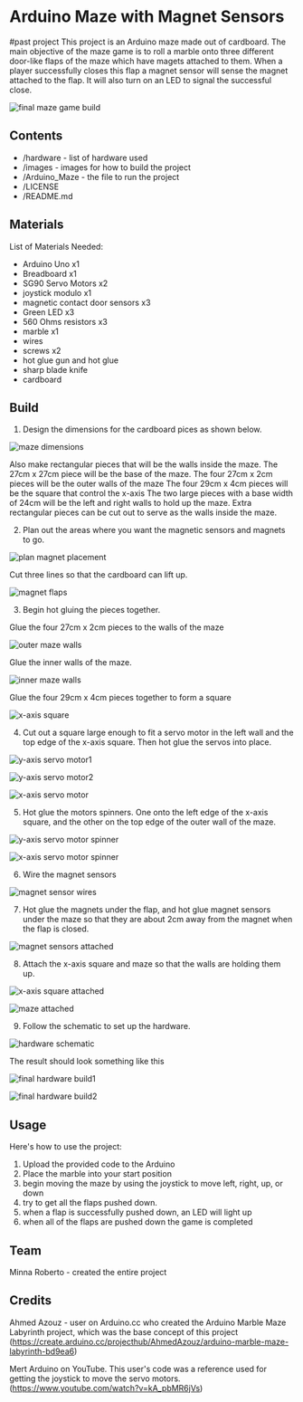 # Arduino Maze with Magnet Sensors
#past project
This project is an Arduino maze made out of cardboard. 
The main objective of the maze game is to roll a marble onto three different door-like flaps of the maze which have magets attached to them.
When a player successfully closes this flap a magnet sensor will sense the magnet attached to the flap. It will also turn on an LED to signal the successful close.

![final maze game build](images/Final_Build.jpg)


## Contents

* /hardware - list of hardware used 
* /images - images for how to build the project
* /Arduino_Maze - the file to run the project
* /LICENSE
* /README.md


## Materials

List of Materials Needed:

* Arduino Uno x1
* Breadboard x1
* SG90 Servo Motors x2
* joystick modulo x1
* magnetic contact door sensors x3
* Green LED x3
* 560 Ohms resistors x3
* marble x1
* wires
* screws x2
* hot glue gun and hot glue
* sharp blade knife
* cardboard

## Build

1. Design the dimensions for the cardboard pices as shown below.

![maze dimensions](images/dimensions.jpg)

Also make rectangular pieces that will be the walls inside the maze.
The 27cm x 27cm piece will be the base of the maze. 
The four 27cm x 2cm pieces will be the outer walls of the maze
The four 29cm x 4cm pieces will be the square that control the x-axis
The two large pieces with a base width of 24cm will be the left and right walls to hold up the maze.
Extra rectangular pieces can be cut out to serve as the walls inside the maze.


2. Plan out the areas where you want the magnetic sensors and magnets to go. 

![plan magnet placement](images/magnet_placement.jpg)

Cut three lines so that the cardboard can lift up.

![magnet flaps](images/cut_magnet_flaps.jpg)

3. Begin hot gluing the pieces together. 

Glue the four 27cm x 2cm pieces to the walls of the maze

![outer maze walls](images/maze_outer_walls.jpg)

Glue the inner walls of the maze.

![inner maze walls](images/maze_inner_walls.jpg)

Glue the four 29cm x 4cm pieces together to form a square

![x-axis square](images/x_axis_square.jpg)

4. Cut out a square large enough to fit a servo motor in the left wall and the top edge of the x-axis square. Then hot glue the servos into place.

![y-axis servo motor1](images/y_axis_servo.jpg)

![y-axis servo motor2](images/y_axis_servo2.jpg)

![x-axis servo motor](images/x_axis_servo.jpg)

5. Hot glue the motors spinners. One onto the left edge of the x-axis square, and the other on the top edge of the outer wall of the maze.

![y-axis servo motor spinner](images/y_axis_servo_spinner.jpg)

![x-axis servo motor spinner](images/x_axis_servo_spinner.jpg)

6. Wire the magnet sensors

![magnet sensor wires](images/magnet_sensor_wires.jpg)

7. Hot glue the magnets under the flap, and hot glue magnet sensors under the maze so that they are about 2cm away from the magnet when the flap is closed. 

![magnet sensors attached](images/magnet_sensors_attached.jpg)

8. Attach the x-axis square and maze so that the walls are holding them up.

![x-axis square attached](images/x_axis_square_attached.jpg)

![maze attached](images/maze_attached.jpg)

9. Follow the schematic to set up the hardware. 

![hardware schematic](images/ProjectSketch_schem.jpg)

The result should look something like this

![final hardware build1](images/HardwareBuild1.jpg)

![final hardware build2](images/HardwareBuild2.jpg)

## Usage

Here's how to use the project:
1. Upload the provided code to the Arduino
2. Place the marble into your start position
3. begin moving the maze by using the joystick to move left, right, up, or down
4. try to get all the flaps pushed down. 
5. when a flap is successfully pushed down, an LED will light up
6. when all of the flaps are pushed down the game is completed

## Team 

Minna Roberto - created the entire project

## Credits

Ahmed Azouz - user on Arduino.cc who created the Arduino Marble Maze Labyrinth project, which was the base concept of this project (https://create.arduino.cc/projecthub/AhmedAzouz/arduino-marble-maze-labyrinth-bd9ea6)

Mert Arduino on YouTube. This user's code was a reference used for getting the joystick to move the servo motors. (https://www.youtube.com/watch?v=kA_pbMR6jVs)

